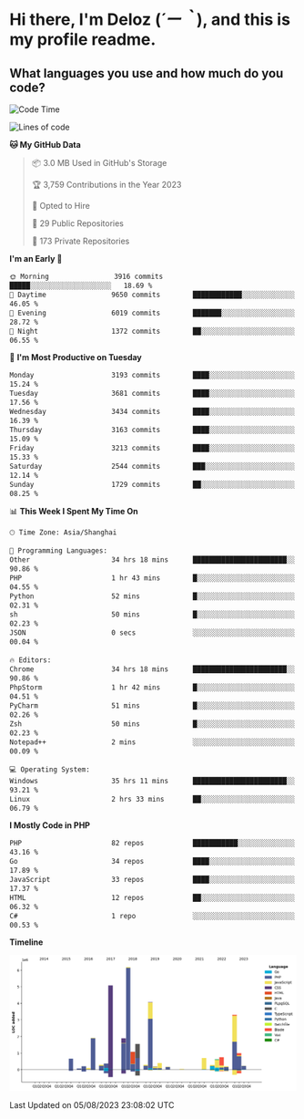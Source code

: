 # **Hi there, I'm Deloz (*´ー｀*), and this is my profile readme.**

## **What languages you use and how much do you code?**

<!--START_SECTION:waka-->
![Code Time](http://img.shields.io/badge/Code%20Time-2%2C058%20hrs%2026%20mins-blue)

![Lines of code](https://img.shields.io/badge/From%20Hello%20World%20I%27ve%20Written-31.5%20million%20lines%20of%20code-blue)

**🐱 My GitHub Data** 

> 📦 3.0 MB Used in GitHub's Storage 
 > 
> 🏆 3,759 Contributions in the Year 2023
 > 
> 💼 Opted to Hire
 > 
> 📜 29 Public Repositories 
 > 
> 🔑 173 Private Repositories 
 > 
**I'm an Early 🐤** 

```text
🌞 Morning                3916 commits        █████░░░░░░░░░░░░░░░░░░░░   18.69 % 
🌆 Daytime                9650 commits        ████████████░░░░░░░░░░░░░   46.05 % 
🌃 Evening                6019 commits        ███████░░░░░░░░░░░░░░░░░░   28.72 % 
🌙 Night                  1372 commits        ██░░░░░░░░░░░░░░░░░░░░░░░   06.55 % 
```
📅 **I'm Most Productive on Tuesday** 

```text
Monday                   3193 commits        ████░░░░░░░░░░░░░░░░░░░░░   15.24 % 
Tuesday                  3681 commits        ████░░░░░░░░░░░░░░░░░░░░░   17.56 % 
Wednesday                3434 commits        ████░░░░░░░░░░░░░░░░░░░░░   16.39 % 
Thursday                 3163 commits        ████░░░░░░░░░░░░░░░░░░░░░   15.09 % 
Friday                   3213 commits        ████░░░░░░░░░░░░░░░░░░░░░   15.33 % 
Saturday                 2544 commits        ███░░░░░░░░░░░░░░░░░░░░░░   12.14 % 
Sunday                   1729 commits        ██░░░░░░░░░░░░░░░░░░░░░░░   08.25 % 
```


📊 **This Week I Spent My Time On** 

```text
🕑︎ Time Zone: Asia/Shanghai

💬 Programming Languages: 
Other                    34 hrs 18 mins      ███████████████████████░░   90.86 % 
PHP                      1 hr 43 mins        █░░░░░░░░░░░░░░░░░░░░░░░░   04.55 % 
Python                   52 mins             █░░░░░░░░░░░░░░░░░░░░░░░░   02.31 % 
sh                       50 mins             █░░░░░░░░░░░░░░░░░░░░░░░░   02.23 % 
JSON                     0 secs              ░░░░░░░░░░░░░░░░░░░░░░░░░   00.04 % 

🔥 Editors: 
Chrome                   34 hrs 18 mins      ███████████████████████░░   90.86 % 
PhpStorm                 1 hr 42 mins        █░░░░░░░░░░░░░░░░░░░░░░░░   04.51 % 
PyCharm                  51 mins             █░░░░░░░░░░░░░░░░░░░░░░░░   02.26 % 
Zsh                      50 mins             █░░░░░░░░░░░░░░░░░░░░░░░░   02.23 % 
Notepad++                2 mins              ░░░░░░░░░░░░░░░░░░░░░░░░░   00.09 % 

💻 Operating System: 
Windows                  35 hrs 11 mins      ███████████████████████░░   93.21 % 
Linux                    2 hrs 33 mins       ██░░░░░░░░░░░░░░░░░░░░░░░   06.79 % 
```

**I Mostly Code in PHP** 

```text
PHP                      82 repos            ███████████░░░░░░░░░░░░░░   43.16 % 
Go                       34 repos            ████░░░░░░░░░░░░░░░░░░░░░   17.89 % 
JavaScript               33 repos            ████░░░░░░░░░░░░░░░░░░░░░   17.37 % 
HTML                     12 repos            ██░░░░░░░░░░░░░░░░░░░░░░░   06.32 % 
C#                       1 repo              ░░░░░░░░░░░░░░░░░░░░░░░░░   00.53 % 
```



**Timeline**

![Lines of Code chart](https://raw.githubusercontent.com/deloz/deloz/main/assets/bar_graph.png)


 Last Updated on 05/08/2023 23:08:02 UTC
<!--END_SECTION:waka-->
